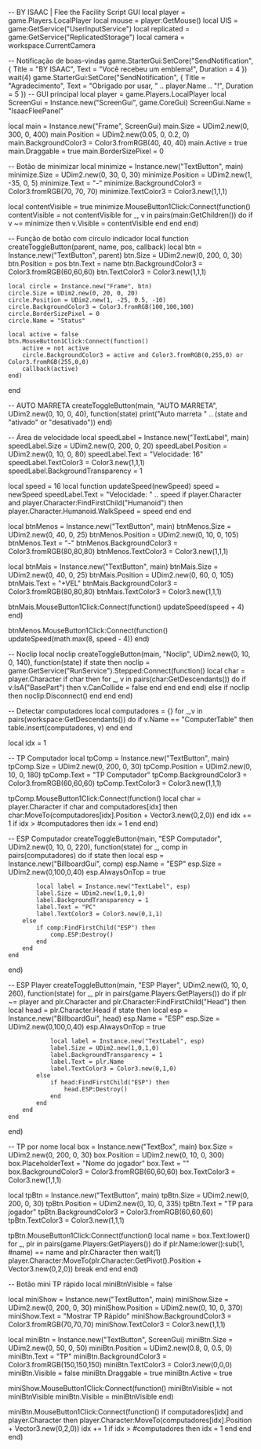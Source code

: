 -- BY ISAAC | Flee the Facility Script GUI
local player = game.Players.LocalPlayer
local mouse = player:GetMouse()
local UIS = game:GetService("UserInputService")
local replicated = game:GetService("ReplicatedStorage")
local camera = workspace.CurrentCamera

-- Notificação de boas-vindas
game.StarterGui:SetCore("SendNotification", {
	Title = "BY ISAAC",
	Text = "Você recebeu um emblema!",
	Duration = 4
})
wait(4)
game.StarterGui:SetCore("SendNotification", {
	Title = "Agradecimento",
	Text = "Obrigado por usar, " .. player.Name .. "!",
	Duration = 5
})
-- GUI principal
local player = game.Players.LocalPlayer
local ScreenGui = Instance.new("ScreenGui", game.CoreGui)
ScreenGui.Name = "IsaacFleePanel"

local main = Instance.new("Frame", ScreenGui)
main.Size = UDim2.new(0, 300, 0, 400)
main.Position = UDim2.new(0.05, 0, 0.2, 0)
main.BackgroundColor3 = Color3.fromRGB(40, 40, 40)
main.Active = true
main.Draggable = true
main.BorderSizePixel = 0

-- Botão de minimizar
local minimize = Instance.new("TextButton", main)
minimize.Size = UDim2.new(0, 30, 0, 30)
minimize.Position = UDim2.new(1, -35, 0, 5)
minimize.Text = "-"
minimize.BackgroundColor3 = Color3.fromRGB(70, 70, 70)
minimize.TextColor3 = Color3.new(1,1,1)

local contentVisible = true
minimize.MouseButton1Click:Connect(function()
    contentVisible = not contentVisible
    for _, v in pairs(main:GetChildren()) do
        if v ~= minimize then
            v.Visible = contentVisible
        end
    end
end)

-- Função de botão com círculo indicador
local function createToggleButton(parent, name, pos, callback)
    local btn = Instance.new("TextButton", parent)
    btn.Size = UDim2.new(0, 200, 0, 30)
    btn.Position = pos
    btn.Text = name
    btn.BackgroundColor3 = Color3.fromRGB(60,60,60)
    btn.TextColor3 = Color3.new(1,1,1)

    local circle = Instance.new("Frame", btn)
    circle.Size = UDim2.new(0, 20, 0, 20)
    circle.Position = UDim2.new(1, -25, 0.5, -10)
    circle.BackgroundColor3 = Color3.fromRGB(100,100,100)
    circle.BorderSizePixel = 0
    circle.Name = "Status"

    local active = false
    btn.MouseButton1Click:Connect(function()
        active = not active
        circle.BackgroundColor3 = active and Color3.fromRGB(0,255,0) or Color3.fromRGB(255,0,0)
        callback(active)
    end)
end

-- AUTO MARRETA
createToggleButton(main, "AUTO MARRETA", UDim2.new(0, 10, 0, 40), function(state)
    print("Auto marreta " .. (state and "ativado" or "desativado"))
end)

-- Área de velocidade
local speedLabel = Instance.new("TextLabel", main)
speedLabel.Size = UDim2.new(0, 200, 0, 20)
speedLabel.Position = UDim2.new(0, 10, 0, 80)
speedLabel.Text = "Velocidade: 16"
speedLabel.TextColor3 = Color3.new(1,1,1)
speedLabel.BackgroundTransparency = 1

local speed = 16
local function updateSpeed(newSpeed)
    speed = newSpeed
    speedLabel.Text = "Velocidade: " .. speed
    if player.Character and player.Character:FindFirstChild("Humanoid") then
        player.Character.Humanoid.WalkSpeed = speed
    end
end

local btnMenos = Instance.new("TextButton", main)
btnMenos.Size = UDim2.new(0, 40, 0, 25)
btnMenos.Position = UDim2.new(0, 10, 0, 105)
btnMenos.Text = "-"
btnMenos.BackgroundColor3 = Color3.fromRGB(80,80,80)
btnMenos.TextColor3 = Color3.new(1,1,1)

local btnMais = Instance.new("TextButton", main)
btnMais.Size = UDim2.new(0, 40, 0, 25)
btnMais.Position = UDim2.new(0, 60, 0, 105)
btnMais.Text = "+VEL"
btnMais.BackgroundColor3 = Color3.fromRGB(80,80,80)
btnMais.TextColor3 = Color3.new(1,1,1)

btnMais.MouseButton1Click:Connect(function()
    updateSpeed(speed + 4)
end)

btnMenos.MouseButton1Click:Connect(function()
    updateSpeed(math.max(8, speed - 4))
end)

-- Noclip
local noclip
createToggleButton(main, "Noclip", UDim2.new(0, 10, 0, 140), function(state)
    if state then
        noclip = game:GetService("RunService").Stepped:Connect(function()
            local char = player.Character
            if char then
                for _, v in pairs(char:GetDescendants()) do
                    if v:IsA("BasePart") then
                        v.CanCollide = false
                    end
                end
            end
        end)
    else
        if noclip then
            noclip:Disconnect()
        end
    end
end)

-- Detectar computadores
local computadores = {}
for _,v in pairs(workspace:GetDescendants()) do
    if v.Name == "ComputerTable" then
        table.insert(computadores, v)
    end
end

local idx = 1

-- TP Computador
local tpComp = Instance.new("TextButton", main)
tpComp.Size = UDim2.new(0, 200, 0, 30)
tpComp.Position = UDim2.new(0, 10, 0, 180)
tpComp.Text = "TP Computador"
tpComp.BackgroundColor3 = Color3.fromRGB(60,60,60)
tpComp.TextColor3 = Color3.new(1,1,1)

tpComp.MouseButton1Click:Connect(function()
    local char = player.Character
    if char and computadores[idx] then
        char:MoveTo(computadores[idx].Position + Vector3.new(0,2,0))
    end
    idx += 1
    if idx > #computadores then idx = 1 end
end)

-- ESP Computador
createToggleButton(main, "ESP Computador", UDim2.new(0, 10, 0, 220), function(state)
    for _, comp in pairs(computadores) do
        if state then
            local esp = Instance.new("BillboardGui", comp)
            esp.Name = "ESP"
            esp.Size = UDim2.new(0,100,0,40)
            esp.AlwaysOnTop = true

            local label = Instance.new("TextLabel", esp)
            label.Size = UDim2.new(1,0,1,0)
            label.BackgroundTransparency = 1
            label.Text = "PC"
            label.TextColor3 = Color3.new(0,1,1)
        else
            if comp:FindFirstChild("ESP") then
                comp.ESP:Destroy()
            end
        end
    end
end)

-- ESP Player
createToggleButton(main, "ESP Player", UDim2.new(0, 10, 0, 260), function(state)
    for _, plr in pairs(game.Players:GetPlayers()) do
        if plr ~= player and plr.Character and plr.Character:FindFirstChild("Head") then
            local head = plr.Character.Head
            if state then
                local esp = Instance.new("BillboardGui", head)
                esp.Name = "ESP"
                esp.Size = UDim2.new(0,100,0,40)
                esp.AlwaysOnTop = true

                local label = Instance.new("TextLabel", esp)
                label.Size = UDim2.new(1,0,1,0)
                label.BackgroundTransparency = 1
                label.Text = plr.Name
                label.TextColor3 = Color3.new(0,1,0)
            else
                if head:FindFirstChild("ESP") then
                    head.ESP:Destroy()
                end
            end
        end
    end
end)

-- TP por nome
local box = Instance.new("TextBox", main)
box.Size = UDim2.new(0, 200, 0, 30)
box.Position = UDim2.new(0, 10, 0, 300)
box.PlaceholderText = "Nome do jogador"
box.Text = ""
box.BackgroundColor3 = Color3.fromRGB(60,60,60)
box.TextColor3 = Color3.new(1,1,1)

local tpBtn = Instance.new("TextButton", main)
tpBtn.Size = UDim2.new(0, 200, 0, 30)
tpBtn.Position = UDim2.new(0, 10, 0, 335)
tpBtn.Text = "TP para jogador"
tpBtn.BackgroundColor3 = Color3.fromRGB(60,60,60)
tpBtn.TextColor3 = Color3.new(1,1,1)

tpBtn.MouseButton1Click:Connect(function()
    local name = box.Text:lower()
    for _, plr in pairs(game.Players:GetPlayers()) do
        if plr.Name:lower():sub(1, #name) == name and plr.Character then
            wait(1)
            player.Character:MoveTo(plr.Character:GetPivot().Position + Vector3.new(0,2,0))
            break
        end
    end
end)

-- Botão mini TP rápido
local miniBtnVisible = false

local miniShow = Instance.new("TextButton", main)
miniShow.Size = UDim2.new(0, 200, 0, 30)
miniShow.Position = UDim2.new(0, 10, 0, 370)
miniShow.Text = "Mostrar TP Rápido"
miniShow.BackgroundColor3 = Color3.fromRGB(70,70,70)
miniShow.TextColor3 = Color3.new(1,1,1)

local miniBtn = Instance.new("TextButton", ScreenGui)
miniBtn.Size = UDim2.new(0, 50, 0, 50)
miniBtn.Position = UDim2.new(0.8, 0, 0.5, 0)
miniBtn.Text = "TP"
miniBtn.BackgroundColor3 = Color3.fromRGB(150,150,150)
miniBtn.TextColor3 = Color3.new(0,0,0)
miniBtn.Visible = false
miniBtn.Draggable = true
miniBtn.Active = true

miniShow.MouseButton1Click:Connect(function()
    miniBtnVisible = not miniBtnVisible
    miniBtn.Visible = miniBtnVisible
end)

miniBtn.MouseButton1Click:Connect(function()
    if computadores[idx] and player.Character then
        player.Character:MoveTo(computadores[idx].Position + Vector3.new(0,2,0))
        idx += 1
        if idx > #computadores then idx = 1 end
    end
end)
